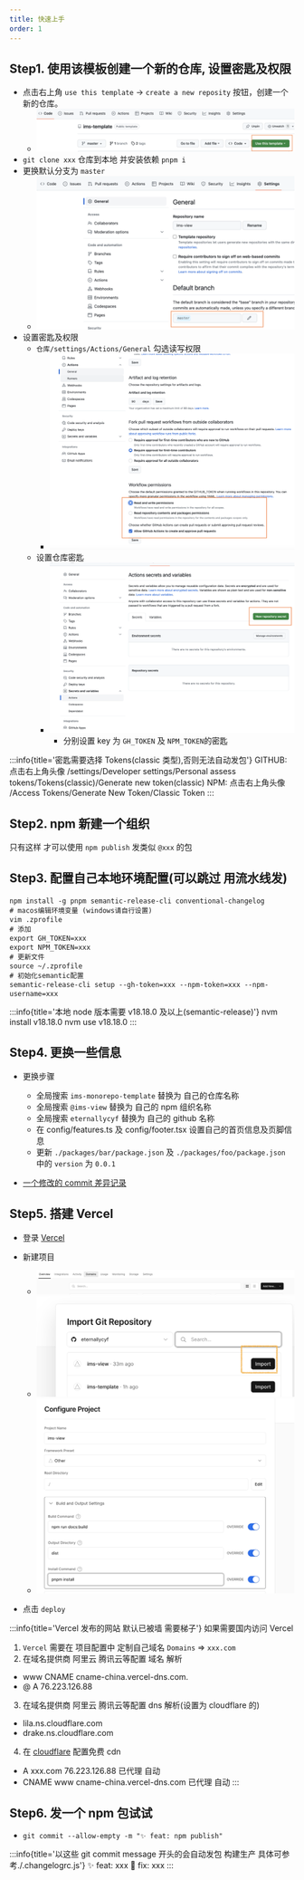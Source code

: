 ```yaml
---
title: 快速上手
order: 1
---
```


## Step1. 使用该模板创建一个新的仓库, 设置密匙及权限

- 点击右上角 `use this template` -> `create a new reposity` 按钮，创建一个新的仓库。
  - ![template](../../public/images/ims-template.png)
- `git clone xxx` 仓库到本地 并安装依赖 `pnpm i`
- 更换默认分支为 `master`
  - ![template](../../public/images/default-branch.png)
- 设置密匙及权限
  - `仓库/settings/Actions/General` 勾选读写权限
    - ![template](../../public/images/action-general.png)
  - 设置仓库密匙
    - ![template](../../public/images/repository-secrets-1.png)
      - 分别设置 key 为 `GH_TOKEN` 及 `NPM_TOKEN`的密匙

:::info{title='密匙需要选择 Tokens(classic 类型),否则无法自动发包'}
GITHUB: 点击右上角头像
/settings/Developer settings/Personal assess tokens/Tokens(classic)/Generate new token(classic)
NPM: 点击右上角头像
/Access Tokens/Generate New Token/Classic Token
:::

## Step2. npm 新建一个组织

只有这样 才可以使用 `npm publish` 发类似 `@xxx` 的包

## Step3. 配置自己本地环境配置(可以跳过 用流水线发)

```shell
npm install -g pnpm semantic-release-cli conventional-changelog
# macos编辑环境变量 (windows请自行设置)
vim .zprofile
# 添加
export GH_TOKEN=xxx
export NPM_TOKEN=xxx
# 更新文件
source ~/.zprofile
# 初始化semantic配置
semantic-release-cli setup --gh-token=xxx --npm-token=xxx --npm-username=xxx
```

:::info{title='本地 node 版本需要 v18.18.0 及以上(semantic-release)'}
nvm install v18.18.0
nvm use v18.18.0
:::

## Step4. 更换一些信息

- 更换步骤

  - 全局搜索 `ims-monorepo-template` 替换为 自己的仓库名称
  - 全局搜索 `@ims-view` 替换为 自己的 npm 组织名称
  - 全局搜索 `eternallycyf` 替换为 自己的 github 名称
  - 在 config/features.ts 及 config/footer.tsx 设置自己的首页信息及页脚信息
  - 更新 `./packages/bar/package.json` 及 `./packages/foo/package.json` 中的 `version` 为 `0.0.1`

- [一个修改的 commit 差异记录](https://github.com/eternallycyf/components/commit/fda8e08996a81152ce33131bced58114a850b324)

## Step5. 搭建 Vercel

- 登录 [Vercel](https://vercel.com)
- 新建项目

  - ![template](../../public/images/vercel1.png)
  - ![template](../../public/images/vercel2.png)
  - ![template](../../public/images/vercel3.png)

- 点击 `deploy`

:::info{title='Vercel 发布的网站 默认已被墙 需要梯子'}
如果需要国内访问 Vercel

1. `Vercel` 需要在 项目配置中 定制自己域名 `Domains` => `xxx.com`
2. 在域名提供商 阿里云 腾讯云等配置 域名 解析

- www CNAME cname-china.vercel-dns.com.
- @ A 76.223.126.88

3. 在域名提供商 阿里云 腾讯云等配置 dns 解析(设置为 cloudflare 的)

- lila.ns.cloudflare.com
- drake.ns.cloudflare.com

4. 在 [cloudflare](https://dash.cloudflare.com/login) 配置免费 cdn

- A xxx.com 76.223.126.88 已代理 自动
- CNAME www cname-china.vercel-dns.com 已代理 自动
  :::

## Step6. 发一个 npm 包试试

- `git commit --allow-empty -m "✨ feat: npm publish"`

:::info{title='以这些 git commit message 开头的会自动发包 构建生产 具体可参考./.changelogrc.js'}
✨ feat: xxx
🐛 fix: xxx
:::
